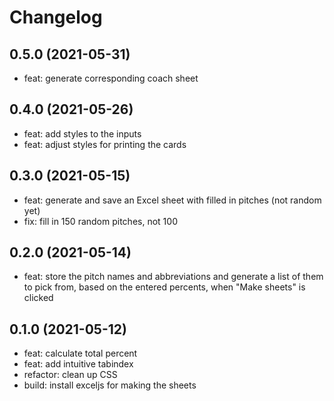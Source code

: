 # Changelog

## 0.5.0 (2021-05-31)
- feat: generate corresponding coach sheet

## 0.4.0 (2021-05-26)
- feat: add styles to the inputs
- feat: adjust styles for printing the cards

## 0.3.0 (2021-05-15)
- feat: generate and save an Excel sheet with filled in pitches (not random yet)
- fix: fill in 150 random pitches, not 100

## 0.2.0 (2021-05-14)
- feat: store the pitch names and abbreviations and generate a list of them
  to pick from, based on the entered percents, when "Make sheets" is clicked

## 0.1.0 (2021-05-12)
- feat: calculate total percent
- feat: add intuitive tabindex
- refactor: clean up CSS
- build: install exceljs for making the sheets
